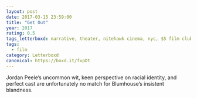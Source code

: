 ```yaml
---
layout: post 
date: 2017-03-15 23:59:00
title: "Get Out"
year: 2017
rating: 0.5
tags_letterboxd: narrative, theater, nitehawk cinema, nyc, $5 film club
tags:
  - film
category: Letterboxd
canonical: https://boxd.it/fxpDt
---
```


Jordan Peele’s uncommon wit, keen perspective on racial identity, and perfect cast are unfortunately no match for Blumhouse’s insistent blandness.